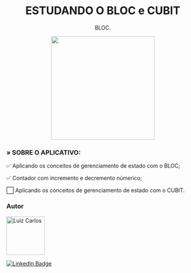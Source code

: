 <h1 align="center">ESTUDANDO O BLOC e CUBIT</h1>

<p align="center"> BLOC.</p>

<p align="center">
<img width="" height="270" src="assets/images/Bloc2.gif"/>
</p>


### » SOBRE O APLICATIVO:

✅ Aplicando os conceitos de gerenciamento de estado com o BLOC;

✅ Contador com incremento e decremento númerico;

⬜ Aplicando os conceitos de gerenciamento de estado com o CUBIT.







### Autor

<img alt="Luiz Carlos" title="Luiz Carlos" src="https://avatars.githubusercontent.com/u/29442285?s=96&v=4" height="100" width="100" />

[![LinkedIn Badge](https://img.shields.io/badge/-LUIZ_CARLOS-blue?style=flat-square&logo=Linkedin&logoColor=white&link=https://www.linkedin.com/in/luizzlcs/)](https://www.linkedin.com/in/luizzlcs/)
